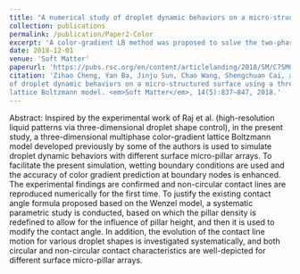 ```yaml
---
title: "A numerical study of droplet dynamic behaviors on a micro-structured surface using a three dimensional color-gradient lattice Boltzmann model"
collection: publications
permalink: /publication/Paper2-Color
excerpt: 'A color-gradient LB method was proposed to solve the two-phase flow problems, with a special research interest in the hydrodynamic behaviors of a liquid droplet placed on the micro-structured surface which usually exhibits super-hydrophobic or super-hydrophilic features. The algorithm was developed in FORTRAN programming language with OpenMP parallel computing.'
date: 2018-12-01
venue: 'Soft Matter'
paperurl: 'https://pubs.rsc.org/en/content/articlelanding/2018/SM/C7SM02078C'
citation: 'Zihao Cheng, Yan Ba, Jinju Sun, Chao Wang, Shengchuan Cai, and Xiaojin Fu. A numerical study
of droplet dynamic behaviors on a micro-structured surface using a three dimensional color-gradient
lattice Boltzmann model. <em>Soft Matter</em>, 14(5):837–847, 2018.'
---
```

Abstract: Inspired by the experimental work of Raj et al. (high-resolution liquid patterns via three-dimensional droplet shape control), in the present study, a three-dimensional multiphase color-gradient lattice Boltzmann model developed previously by some of the authors is used to simulate droplet dynamic behaviors with different surface micro-pillar arrays. To facilitate the present simulation, wetting boundary conditions are used and the accuracy of color gradient prediction at boundary nodes is enhanced. The experimental findings are confirmed and non-circular contact lines are reproduced numerically for the first time. To justify the existing contact angle formula proposed based on the Wenzel model, a systematic parametric study is conducted, based on which the pillar density is redefined to allow for the influence of pillar height, and then it is used to modify the contact angle. In addition, the evolution of the contact line motion for various droplet shapes is investigated systematically, and both circular and non-circular contact characteristics are well-depicted for different surface micro-pillar arrays.